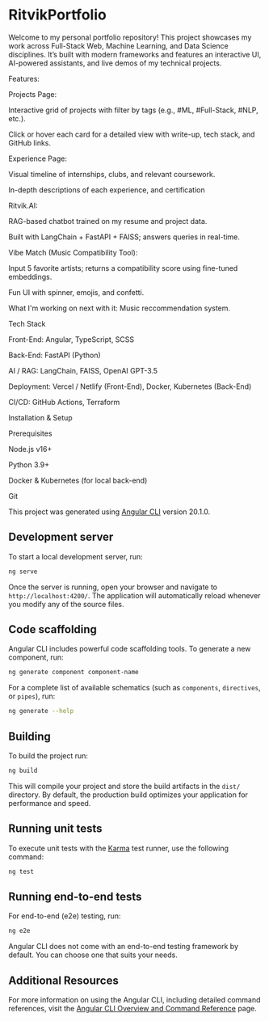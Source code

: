 # RitvikPortfolio

Welcome to my personal portfolio repository! This project showcases my work across Full-Stack Web, Machine Learning, and Data Science disciplines. It’s built with modern frameworks and features an interactive UI, AI-powered assistants, and live demos of my technical projects.

Features:



Projects Page:

Interactive grid of projects with filter  by tags (e.g., #ML, #Full-Stack, #NLP, etc.).

Click or hover each card for a detailed view with write-up, tech stack, and GitHub links.



Experience Page:

Visual timeline of internships, clubs, and relevant coursework.

In-depth descriptions of each experience, and certification


Ritvik.AI:

RAG-based chatbot trained on my resume and project data.

Built with LangChain + FastAPI + FAISS; answers queries in real-time.


Vibe Match (Music Compatibility Tool):

Input 5 favorite artists; returns a compatibility score using fine-tuned embeddings.

Fun UI with spinner, emojis, and confetti.


What I'm working on next with it: 
Music reccommendation system.



Tech Stack

Front-End: Angular, TypeScript, SCSS

Back-End: FastAPI (Python)

AI / RAG: LangChain, FAISS, OpenAI GPT-3.5

Deployment: Vercel / Netlify (Front-End), Docker, Kubernetes (Back-End)

CI/CD: GitHub Actions, Terraform

Installation & Setup

Prerequisites

Node.js v16+

Python 3.9+

Docker & Kubernetes (for local back-end)

Git


This project was generated using [Angular CLI](https://github.com/angular/angular-cli) version 20.1.0.

## Development server

To start a local development server, run:

```bash
ng serve
```

Once the server is running, open your browser and navigate to `http://localhost:4200/`. The application will automatically reload whenever you modify any of the source files.

## Code scaffolding

Angular CLI includes powerful code scaffolding tools. To generate a new component, run:

```bash
ng generate component component-name
```

For a complete list of available schematics (such as `components`, `directives`, or `pipes`), run:

```bash
ng generate --help
```

## Building

To build the project run:

```bash
ng build
```

This will compile your project and store the build artifacts in the `dist/` directory. By default, the production build optimizes your application for performance and speed.

## Running unit tests

To execute unit tests with the [Karma](https://karma-runner.github.io) test runner, use the following command:

```bash
ng test
```

## Running end-to-end tests

For end-to-end (e2e) testing, run:

```bash
ng e2e
```

Angular CLI does not come with an end-to-end testing framework by default. You can choose one that suits your needs.

## Additional Resources

For more information on using the Angular CLI, including detailed command references, visit the [Angular CLI Overview and Command Reference](https://angular.dev/tools/cli) page.
